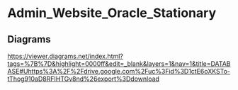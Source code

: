 
# Admin_Website_Oracle_Stationary

## Diagrams 
https://viewer.diagrams.net/index.html?tags=%7B%7D&highlight=0000ff&edit=_blank&layers=1&nav=1&title=DATABASE#Uhttps%3A%2F%2Fdrive.google.com%2Fuc%3Fid%3D1ctE6oXKSTo-tThog910aD8RFIHTGv8nd%26export%3Ddownload
